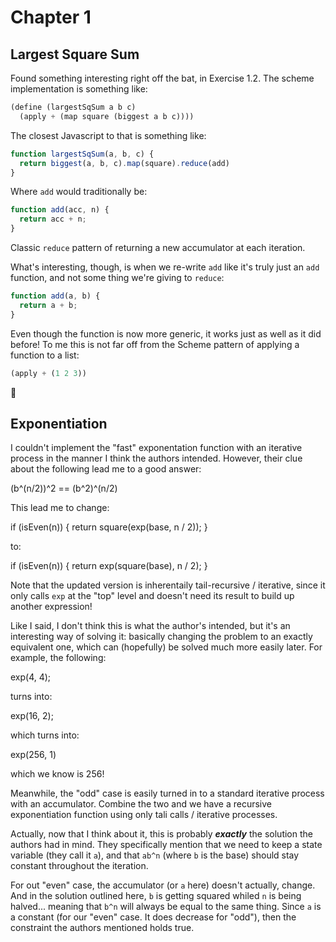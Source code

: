 # Chapter 1

## Largest Square Sum

Found something interesting right off the bat, in Exercise 1.2. The scheme implementation is something like:

```scheme
(define (largestSqSum a b c)
  (apply + (map square (biggest a b c))))
```

The closest Javascript to that is something like:

```js
function largestSqSum(a, b, c) {
  return biggest(a, b, c).map(square).reduce(add)
}
```

Where `add` would traditionally be:

```js
function add(acc, n) {
  return acc + n;
}
```

Classic `reduce` pattern of returning a new accumulator at each iteration.

What's interesting, though, is when we re-write `add` like it's truly just an `add` function, and not some thing we're giving to `reduce`:

```js
function add(a, b) {
  return a + b;
}
```

Even though the function is now more generic, it works just as well as it did before! To me this is not far off from the Scheme pattern of applying a function to a list:

```scheme
(apply + (1 2 3))
```

🤔

## Exponentiation

I couldn't implement the "fast" exponentation function with an iterative process in the manner I think the authors intended. However, their clue about the following lead me to a good answer:

  (b^(n/2))^2 == (b^2)^(n/2)

This lead me to change:

  if (isEven(n)) {
    return square(exp(base, n / 2));
  }

to:

  if (isEven(n)) {
    return exp(square(base), n / 2);
  }

Note that the updated version is inherentaily tail-recursive / iterative, since it only calls `exp` at the "top" level and doesn't need its result to build up another expression!

Like I said, I don't think this is what the author's intended, but it's an interesting way of solving it: basically changing the problem to an exactly equivalent one, which can (hopefully) be solved much more easily later. For example, the following:

  exp(4, 4);

turns into:

  exp(16, 2);

which turns into:

  exp(256, 1)

which we know is 256!

Meanwhile, the "odd" case is easily turned in to a standard iterative process with an accumulator. Combine the two and we have a recursive exponentiation function using only tali calls / iterative processes.

Actually, now that I think about it, this is probably **_exactly_** the solution the authors had in mind. They specifically mention that we need to keep a state variable (they call it `a`), and that `ab^n` (where `b` is the base) should stay constant throughout the iteration.

For out "even" case, the accumulator (or `a` here) doesn't actually, change. And in the solution outlined here, `b` is getting squared whiled `n` is being halved... meaning that `b^n` will always be equal to the same thing. Since `a` is a constant (for our "even" case. It does decrease for "odd"), then the constraint the authors mentioned holds true.
